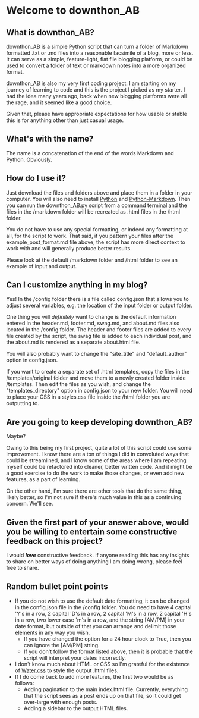 # Welcome to downthon_AB

## What is downthon_AB?

downthon_AB is a simple Python script that can turn a folder of Markdown formatted .txt or .md files into a reasonable facsimile of a blog, more or less. It can serve as a simple, feature-light, flat file blogging platform, or could be used to convert a folder of text or markdown notes into a more organized format.

downthon_AB is also my very first coding project. I am starting on my journey of learning to code and this is the project I picked as my starter. I had the idea many years ago, back when new blogging platforms were all the rage, and it seemed like a good choice.

Given that, please have appropriate expectations for how usable or stable this is for anything other than just casual usage.

## What's with the name?

The name is a concatenation of the end of the words Markdown and Python. Obviously.

## How do I use it?

Just download the files and folders above and place them in a folder in your computer. You will also need to install [Python](https://www.python.org/) and [Python-Markdown](https://python-markdown.github.io/). Then you can run the downthon_AB.py script from a command terminal and the files in the /markdown folder will be recreated as .html files in the /html folder.

You do not have to use any special formatting, or indeed any formatting at all, for the script to work. That said, if you pattern your files after the example_post_format.md file above, the script has more direct context to work with and will generally produce better results.

Please look at the default /markdown folder and /html folder to see an example of input and output.

## Can I customize anything in my blog?

Yes! In the /config folder there is a file called config.json that allows you to adjust several variables, e.g. the location of the input folder or output folder.

One thing you will _definitely_ want to change is the default information entered in the header.md, footer.md, swag.md, and about.md files also located in the /config folder. The header and footer files are added to every file created by the script, the swag file is added to each individual post, and the about.md is rendered as a separate about.html file.

You will also probably want to change the "site_title" and "default_author" option in config.json.

If you want to create a separate set of .html templates, copy the files in the /templates/original folder and move them to a newly created folder inside /templates. Then edit the files as you wish, and change the "templates_directory" option in config.json to your new folder. You will need to place your CSS in a styles.css file inside the /html folder you are outputting to.

## Are you going to keep developing downthon_AB?

Maybe?

Owing to this being my first project, quite a lot of this script could use some improvement. I know there are a ton of things I did in convoluted ways that could be streamlined, and I know some of the areas where I am repeating myself could be refactored into cleaner, better written code. And it might be a good exercise to do the work to make those changes, or even add new features, as a part of learning.

On the other hand, I'm sure there are other tools that do the same thing, likely better, so I'm not sure if there's much value in this as a continuing concern. We'll see.

## Given the first part of your answer above, would you be willing to entertain some constructive feedback on this project?

I would _**love**_ constructive feedback. If anyone reading this has any insights to share on better ways of doing anything I am doing wrong, please feel free to share.

## Random bullet point points

* If you do not wish to use the default date formatting, it can be changed in the config.json file in the /config folder. You do need to have 4 capital 'Y's in a row, 2 capital 'D's in a row, 2 capital 'M's in a row, 2 capital 'H's in a row, two lower case 'm's in a row, and the string [AM/PM] in your date format, but outside of that you can arrange and delimit those elements in any way you wish.
  * If you have changed the option for a 24 hour clock to True, then you can ignore the [AM/PM] string.
  * If you don't follow the format listed above, then it is probable that the script will interpret your dates incorrectly.
* I don't know much about HTML or CSS so I'm grateful for the existence of [Water.css](https://watercss.kognise.dev/) to style the output .html files.
* If I do come back to add more features, the first two would be as follows:
  * Adding pagination to the main index.html file. Currently, everything that the script sees as a post ends up on that file, so it could get over-large with enough posts.
  * Adding a sidebar to the output HTML files.
